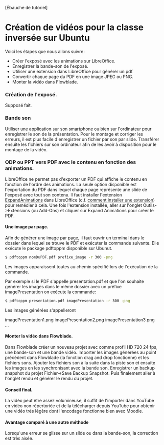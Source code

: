 [Ébauche de tutoriel]

# Création de vidéos pour la classe inversée sur Ubuntu
Voici les étapes que nous allons suivre:
- Créer l'exposé avec les animations sur LibreOffice. 
- Enregistrer la bande-son de l'exposé.
- Utiliser une extension dans LibreOffice pour générer un pdf.
- Convertir chaque page du PDF en une image JPEG ou PNG. 
- Monter la vidéo dans Flowblade.

### Création de l'exposé.
Supposé fait.

### Bande son

Utiliser une application sur son smartphone ou bien sur l'ordinateur pour enregistrer le son de la présentation. Pour le montage et corriger les erreurs, il est plus facile d'enregistrer un fichier par son par slide. Transférer ensuite les fichiers sur son ordinateur afin de les avoir à disposition pour le montage de la vidéo.

### ODP ou PPT vers PDF avec le contenu en fonction des animations. 
LibreOffice ne permet pas d'exporter un PDF qui affiche le contenu en fonction de l'ordre des animations. La seule option disponible est l'exportation du PDF dans lequel chaque page représente une slide de l'exposé avec tout son contenu. Il faut installer l'extension [ExpandAnimations](https://www.monperrus.net/martin/export+animations+to+pdf+in+libreoffice-openoffice) dans LibreOffice (c.f. [comment installer une extension](https://wiki.documentfoundation.org/Documentation/HowTo/install_extension)) pour remédier à cela. Une fois l'extension installée, aller sur l'onglet Outils->Extensions (ou Add-Ons) et cliquer sur Expand Animations pour créer le PDF.

#### Une image par page.
Afin de générer une image par page, il faut ouvrir un terminal dans le dossier dans lequel se trouve le PDF et exécuter la commande suivante. Elle exécute le package pdftoppm disponible sur Ubunut.

```sh
$ pdftoppm nomDuPDF.pdf prefixe_image -r 300 -png
```
Les images apparaissent toutes au chemin spécifié lors de l'exécution de la commande. 

Par exemple si le PDF s'appelle presentation.pdf et que l'on souhaite générer les images dans le même dossier avec un préfixe imagePresentation on exécute la commande:
```sh
$ pdftoppm presentation.pdf imagePresentation -r 300 -png
```
Les images générées s'appelleront 

imagePresentation1.png
imagePresentation2.png
imagePresentation3.png
...
#### Monter la vidéo dans Flowblade.

Dans Flowblade créer un nouveau projet avec comme profil HD 720 24 fps, une bande-son et une bande vidéo. Importer les images générées au point précédent dans Flowblade (la fonction drag and drop fonctionne) et les fichiers sons. Ajouter les fichiers son à la suite dans la piste son et ensuite les images en les synchronisant avec la bande son. Enregistrer un backup snapshot du projet Fichier->Save Backup Snapshot. Puis finalement aller à l'onglet rendu et générer le rendu du projet. 

#### Conseil final.
La vidéo peut être assez volumineuse, il suffit de l'importer dans YouTube en vidéo non répertoriée et de la télécharger depuis YouTube pour obtenir une vidéo très légère dont l'encodage fonctionne bien avec Moodle. 

#### Avantage comparé à une autre méthode
Lorsqu'une erreur se glisse sur un slide ou dans la bande-son, la correction est très aisée.
